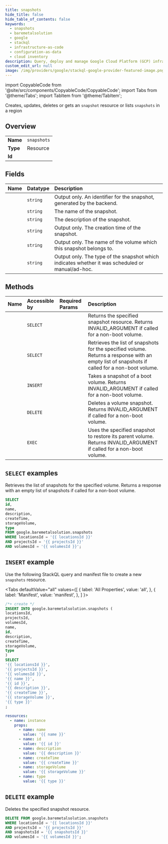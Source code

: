 ```yaml
---
title: snapshots
hide_title: false
hide_table_of_contents: false
keywords:
  - snapshots
  - baremetalsolution
  - google
  - stackql
  - infrastructure-as-code
  - configuration-as-data
  - cloud inventory
description: Query, deploy and manage Google Cloud Platform (GCP) infrastructure and resources using SQL
custom_edit_url: null
image: /img/providers/google/stackql-google-provider-featured-image.png
---
```


import CopyableCode from '@site/src/components/CopyableCode/CopyableCode';
import Tabs from '@theme/Tabs';
import TabItem from '@theme/TabItem';

Creates, updates, deletes or gets an <code>snapshot</code> resource or lists <code>snapshots</code> in a region

## Overview
<table><tbody>
<tr><td><b>Name</b></td><td><code>snapshots</code></td></tr>
<tr><td><b>Type</b></td><td>Resource</td></tr>
<tr><td><b>Id</b></td><td><CopyableCode code="google.baremetalsolution.snapshots" /></td></tr>
</tbody></table>

## Fields
| Name | Datatype | Description |
|:-----|:---------|:------------|
| <CopyableCode code="id" /> | `string` | Output only. An identifier for the snapshot, generated by the backend. |
| <CopyableCode code="name" /> | `string` | The name of the snapshot. |
| <CopyableCode code="description" /> | `string` | The description of the snapshot. |
| <CopyableCode code="createTime" /> | `string` | Output only. The creation time of the snapshot. |
| <CopyableCode code="storageVolume" /> | `string` | Output only. The name of the volume which this snapshot belongs to. |
| <CopyableCode code="type" /> | `string` | Output only. The type of the snapshot which indicates whether it was scheduled or manual/ad-hoc. |

## Methods
| Name | Accessible by | Required Params | Description |
|:-----|:--------------|:----------------|:------------|
| <CopyableCode code="get" /> | `SELECT` | <CopyableCode code="locationsId, projectsId, snapshotsId, volumesId" /> | Returns the specified snapshot resource. Returns INVALID_ARGUMENT if called for a non-boot volume. |
| <CopyableCode code="list" /> | `SELECT` | <CopyableCode code="locationsId, projectsId, volumesId" /> | Retrieves the list of snapshots for the specified volume. Returns a response with an empty list of snapshots if called for a non-boot volume. |
| <CopyableCode code="create" /> | `INSERT` | <CopyableCode code="locationsId, projectsId, volumesId" /> | Takes a snapshot of a boot volume. Returns INVALID_ARGUMENT if called for a non-boot volume. |
| <CopyableCode code="delete" /> | `DELETE` | <CopyableCode code="locationsId, projectsId, snapshotsId, volumesId" /> | Deletes a volume snapshot. Returns INVALID_ARGUMENT if called for a non-boot volume. |
| <CopyableCode code="restore_volume_snapshot" /> | `EXEC` | <CopyableCode code="locationsId, projectsId, snapshotsId, volumesId" /> | Uses the specified snapshot to restore its parent volume. Returns INVALID_ARGUMENT if called for a non-boot volume. |

## `SELECT` examples

Retrieves the list of snapshots for the specified volume. Returns a response with an empty list of snapshots if called for a non-boot volume.

```sql
SELECT
id,
name,
description,
createTime,
storageVolume,
type
FROM google.baremetalsolution.snapshots
WHERE locationsId = '{{ locationsId }}'
AND projectsId = '{{ projectsId }}'
AND volumesId = '{{ volumesId }}'; 
```

## `INSERT` example

Use the following StackQL query and manifest file to create a new <code>snapshots</code> resource.

<Tabs
    defaultValue="all"
    values={[
        { label: 'All Properties', value: 'all', },
        { label: 'Manifest', value: 'manifest', },
    ]
}>
<TabItem value="all">

```sql
/*+ create */
INSERT INTO google.baremetalsolution.snapshots (
locationsId,
projectsId,
volumesId,
name,
id,
description,
createTime,
storageVolume,
type
)
SELECT 
'{{ locationsId }}',
'{{ projectsId }}',
'{{ volumesId }}',
'{{ name }}',
'{{ id }}',
'{{ description }}',
'{{ createTime }}',
'{{ storageVolume }}',
'{{ type }}'
;
```
</TabItem>
<TabItem value="manifest">

```yaml
resources:
  - name: instance
    props:
      - name: name
        value: '{{ name }}'
      - name: id
        value: '{{ id }}'
      - name: description
        value: '{{ description }}'
      - name: createTime
        value: '{{ createTime }}'
      - name: storageVolume
        value: '{{ storageVolume }}'
      - name: type
        value: '{{ type }}'

```
</TabItem>
</Tabs>

## `DELETE` example

Deletes the specified snapshot resource.

```sql
DELETE FROM google.baremetalsolution.snapshots
WHERE locationsId = '{{ locationsId }}'
AND projectsId = '{{ projectsId }}'
AND snapshotsId = '{{ snapshotsId }}'
AND volumesId = '{{ volumesId }}';
```
